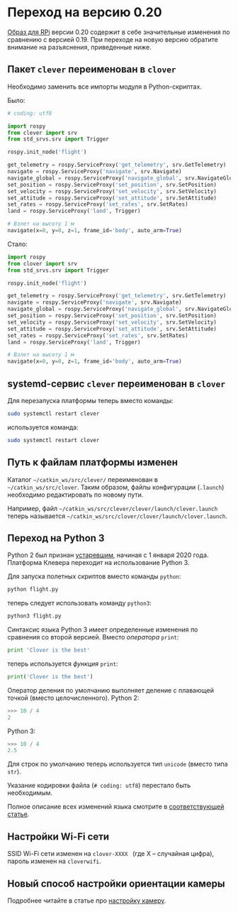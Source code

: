 # Переход на версию 0.20

[Образ для RPi](image.md) версии 0.20 содержит в себе значительные изменения по сравнению с версией 0.19. При переходе на новую версию обратите внимание на разъяснения, приведенные ниже.

## Пакет `clever` переименован в `clover`

Необходимо заменить все импорты модуля в Python-скриптах.

Было:

```python
# coding: utf8

import rospy
from clever import srv
from std_srvs.srv import Trigger

rospy.init_node('flight')

get_telemetry = rospy.ServiceProxy('get_telemetry', srv.GetTelemetry)
navigate = rospy.ServiceProxy('navigate', srv.Navigate)
navigate_global = rospy.ServiceProxy('navigate_global', srv.NavigateGlobal)
set_position = rospy.ServiceProxy('set_position', srv.SetPosition)
set_velocity = rospy.ServiceProxy('set_velocity', srv.SetVelocity)
set_attitude = rospy.ServiceProxy('set_attitude', srv.SetAttitude)
set_rates = rospy.ServiceProxy('set_rates', srv.SetRates)
land = rospy.ServiceProxy('land', Trigger)

# Взлет на высоту 1 м
navigate(x=0, y=0, z=1, frame_id='body', auto_arm=True)
```

Стало:

```python
import rospy
from clover import srv
from std_srvs.srv import Trigger

rospy.init_node('flight')

get_telemetry = rospy.ServiceProxy('get_telemetry', srv.GetTelemetry)
navigate = rospy.ServiceProxy('navigate', srv.Navigate)
navigate_global = rospy.ServiceProxy('navigate_global', srv.NavigateGlobal)
set_position = rospy.ServiceProxy('set_position', srv.SetPosition)
set_velocity = rospy.ServiceProxy('set_velocity', srv.SetVelocity)
set_attitude = rospy.ServiceProxy('set_attitude', srv.SetAttitude)
set_rates = rospy.ServiceProxy('set_rates', srv.SetRates)
land = rospy.ServiceProxy('land', Trigger)

# Взлет на высоту 1 м
navigate(x=0, y=0, z=1, frame_id='body', auto_arm=True)
```

## systemd-сервис `clever` переименован в `clover`

Для перезапуска платформы теперь вместо команды:

```bash
sudo systemctl restart clever
```

используется команда:

```bash
sudo systemctl restart clover
```

## Путь к файлам платформы изменен

Каталог `~/catkin_ws/src/clever/` переименован в `~/catkin_ws/src/clover`. Таким образом, файлы конфигурации (`.launch`) необходимо редактировать по новому пути.

Например, файл `~/catkin_ws/src/clever/clever/launch/clever.launch` теперь называется `~/catkin_ws/src/clover/clover/launch/clover.launch`.

## Переход на Python 3

Python 2 был признан [устаревшим](https://www.python.org/doc/sunset-python-2/), начиная с 1 января 2020 года. Платформа Клевера переходит на использование Python 3.

Для запуска полетных скриптов вместо команды `python`:

```bash
python flight.py
```

теперь следует использовать команду `python3`:

```bash
python3 flight.py
```

Синтаксис языка Python 3 имеет определенные изменения по сравнения со второй версией. Вместо *оператора* `print`:

```python
print 'Clover is the best'
```

теперь используется *функция* `print`:

```python
print('Clover is the best')
```

Оператор деления по умолчанию выполняет деление с плавающей точкой (вместо целочисленного). Python 2:

```python
>>> 10 / 4
2
```

Python 3:

```python
>>> 10 / 4
2.5
```

Для строк по умолчанию теперь используется тип `unicode` (вместо типа `str`).

Указание кодировки файла (`# coding: utf8`) перестало быть необходимым.

Полное описание всех изменений языка смотрите в [соответствующей статье](https://pythonworld.ru/osnovy/python2-vs-python3-razlichiya-sintaksisa.html).

## Настройки Wi-Fi сети

SSID Wi-Fi сети изменен на `clover-XXXX ` (где X – случайная цифра), пароль изменен на `cloverwifi`.

## Новый способ настройки ориентации камеры

Подробнее читайте в статье про [настройку камеру](camera_setup.md#frame).
